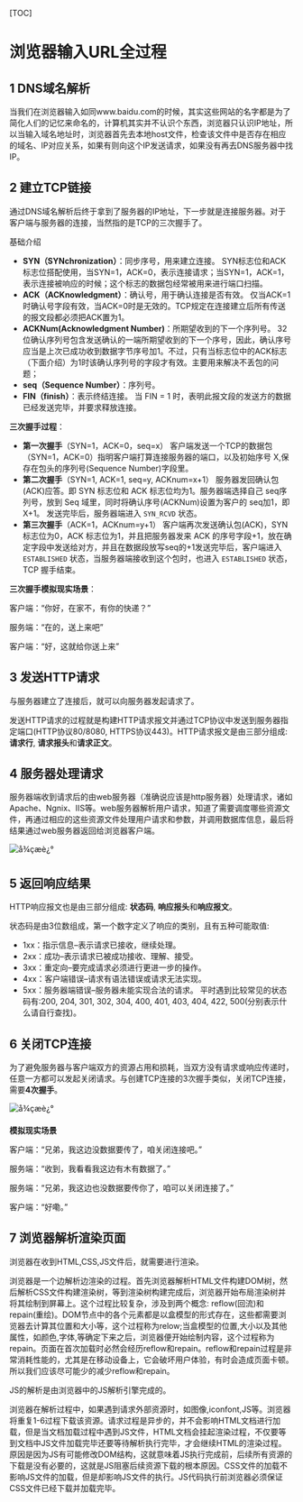 [TOC]

# 浏览器输入URL全过程

## 1 DNS域名解析

当我们在浏览器输入如同www.baidu.com的时候，其实这些网站的名字都是为了简化人们的记忆来命名的，计算机其实并不认识个东西，浏览器只认识IP地址，所以当输入域名地址时，浏览器首先去本地host文件，检查该文件中是否存在相应的域名、IP对应关系，如果有则向这个IP发送请求，如果没有再去DNS服务器中找IP。

## 2 建立TCP链接

通过DNS域名解析后终于拿到了服务器的IP地址，下一步就是连接服务器。对于客户端与服务器的连接，当然指的是TCP的三次握手了。

基础介绍

- **SYN（SYNchronization）**：同步序号，用来建立连接。
  SYN标志位和ACK标志位搭配使用，当SYN=1，ACK=0，表示连接请求；当SYN=1，ACK=1，表示连接被响应的时候；这个标志的数据包经常被用来进行端口扫描。
- **ACK（ACKnowledgment）**：确认号，用于确认连接是否有效。
  仅当ACK=1时确认号字段有效，当ACK=0时是无效的。TCP规定在连接建立后所有传送的报文段都必须把ACK置为1。
- **ACKNum(Acknowledgment Number)**：所期望收到的下一个序列号。
  32位确认序列号包含发送确认的一端所期望收到的下一个序号，因此，确认序号应当是上次已成功收到数据字节序号加1。不过，只有当标志位中的ACK标志（下面介绍）为1时该确认序列号的字段才有效。主要用来解决不丢包的问题；
- **seq（Sequence Number）**：序列号。
- **FIN（finish）**：表示终结连接。
  当 FIN = 1 时，表明此报文段的发送方的数据已经发送完毕，并要求释放连接。

**三次握手过程**：

- **第一次握手**（SYN=1，ACK=0，seq=x）
  客户端发送一个TCP的数据包（SYN=1，ACK=0）指明客户端打算连接服务器的端口，以及初始序号 X,保存在包头的序列号(Sequence Number)字段里。
- **第二次握手**（SYN=1, ACK=1, seq=y, ACKnum=x+1）
  服务器发回确认包(ACK)应答。即 SYN 标志位和 ACK 标志位均为1。服务器端选择自己 seq序列号，放到 Seq 域里，同时将确认序号(ACKNum)设置为客户的 seq加1，即X+1。 发送完毕后，服务器端进入 `SYN_RCVD` 状态。
- **第三次握手**（ACK=1，ACKnum=y+1）
  客户端再次发送确认包(ACK)，SYN 标志位为0，ACK 标志位为1，并且把服务器发来 ACK 的序号字段+1，放在确定字段中发送给对方，并且在数据段放写seq的+1发送完毕后，客户端进入 `ESTABLISHED` 状态，当服务器端接收到这个包时，也进入 `ESTABLISHED` 状态，TCP 握手结束。

**三次握手模拟现实场景**：

客户端：“你好，在家不，有你的快递？”

服务端：“在的，送上来吧”

客户端：“好，这就给你送上来”

## 3 发送HTTP请求

与服务器建立了连接后，就可以向服务器发起请求了。

发送HTTP请求的过程就是构建HTTP请求报文并通过TCP协议中发送到服务器指定端口(HTTP协议80/8080, HTTPS协议443)。HTTP请求报文是由三部分组成: **请求行**, **请求报头**和**请求正文**。

## 4 服务器处理请求

服务器端收到请求后的由web服务器（准确说应该是http服务器）处理请求，诸如Apache、Ngnix、IIS等。web服务器解析用户请求，知道了需要调度哪些资源文件，再通过相应的这些资源文件处理用户请求和参数，并调用数据库信息，最后将结果通过web服务器返回给浏览器客户端。

![å¾çæè¿°](https://segmentfault.com/img/bVYQcl?w=808&h=237)

## 5 返回响应结果

HTTP响应报文也是由三部分组成: **状态码**, **响应报头**和**响应报文**。

状态码是由3位数组成，第一个数字定义了响应的类别，且有五种可能取值:

- 1xx：指示信息–表示请求已接收，继续处理。
- 2xx：成功–表示请求已被成功接收、理解、接受。
- 3xx：重定向–要完成请求必须进行更进一步的操作。
- 4xx：客户端错误–请求有语法错误或请求无法实现。
- 5xx：服务器端错误–服务器未能实现合法的请求。
  平时遇到比较常见的状态码有:200, 204, 301, 302, 304, 400, 401, 403, 404, 422, 500(分别表示什么请自行查找)。

## 6 关闭TCP连接

为了避免服务器与客户端双方的资源占用和损耗，当双方没有请求或响应传递时，任意一方都可以发起关闭请求。与创建TCP连接的3次握手类似，关闭TCP连接，需要**4次握手**。

![å¾çæè¿°](https://segmentfault.com/img/bVYQci?w=489&h=374)

**模拟现实场景**

客户端：“兄弟，我这边没数据要传了，咱关闭连接吧。”

服务端：“收到，我看看我这边有木有数据了。”

服务端：“兄弟，我这边也没数据要传你了，咱可以关闭连接了。”

客户端：“好嘞。”

## 7 浏览器解析渲染页面

浏览器在收到HTML,CSS,JS文件后，就需要进行渲染。

浏览器是一个边解析边渲染的过程。首先浏览器解析HTML文件构建DOM树，然后解析CSS文件构建渲染树，等到渲染树构建完成后，浏览器开始布局渲染树并将其绘制到屏幕上。这个过程比较复杂，涉及到两个概念: reflow(回流)和repain(重绘)。DOM节点中的各个元素都是以盒模型的形式存在，这些都需要浏览器去计算其位置和大小等，这个过程称为relow;当盒模型的位置,大小以及其他属性，如颜色,字体,等确定下来之后，浏览器便开始绘制内容，这个过程称为repain。页面在首次加载时必然会经历reflow和repain。reflow和repain过程是非常消耗性能的，尤其是在移动设备上，它会破坏用户体验，有时会造成页面卡顿。所以我们应该尽可能少的减少reflow和repain。

JS的解析是由浏览器中的JS解析引擎完成的。

浏览器在解析过程中，如果遇到请求外部资源时，如图像,iconfont,JS等。浏览器将重复1-6过程下载该资源。请求过程是异步的，并不会影响HTML文档进行加载，但是当文档加载过程中遇到JS文件，HTML文档会挂起渲染过程，不仅要等到文档中JS文件加载完毕还要等待解析执行完毕，才会继续HTML的渲染过程。原因是因为JS有可能修改DOM结构，这就意味着JS执行完成前，后续所有资源的下载是没有必要的，这就是JS阻塞后续资源下载的根本原因。CSS文件的加载不影响JS文件的加载，但是却影响JS文件的执行。JS代码执行前浏览器必须保证CSS文件已经下载并加载完毕。